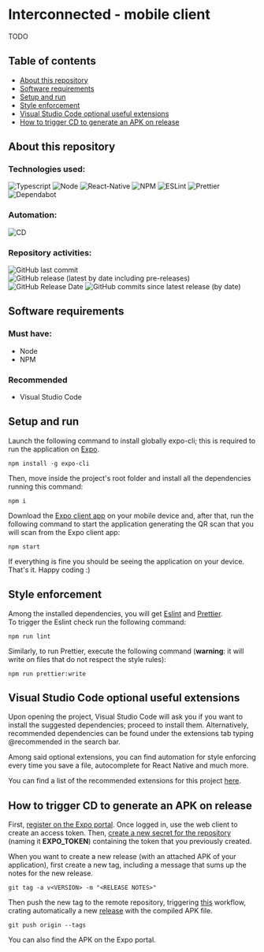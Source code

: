 # Interconnected - mobile client

TODO

## Table of contents

- [About this repository](#about-this-repository)
- [Software requirements](#software-requirements)
- [Setup and run](#setup-and-run)
- [Style enforcement](#style-enforcement)
- [Visual Studio Code optional useful extensions](#visual-studio-code-optional-useful-extensions)
- [How to trigger CD to generate an APK on release](#how-to-trigger-cd-to-generate-an-apk-on-release)

## About this repository

### Technologies used:

![Typescript](https://img.shields.io/badge/TypeScript-007ACC?style=for-the-badge&logo=typescript&logoColor=white)
![Node](https://img.shields.io/badge/Node.js-43853D?style=for-the-badge&logo=node.js&logoColor=white)
![React-Native](https://img.shields.io/badge/React_Native-20232A?style=for-the-badge&logo=react&logoColor=61DAFB)
![NPM](https://img.shields.io/badge/NPM-%23000000.svg?style=for-the-badge&logo=npm&logoColor=white)
![ESLint](https://img.shields.io/badge/ESLint-4B3263?style=for-the-badge&logo=eslint&logoColor=white)
![Prettier](https://img.shields.io/badge/prettier-1A2C34?style=for-the-badge&logo=prettier&logoColor=F7BA3E)
![Dependabot](https://img.shields.io/badge/dependabot-025E8C?style=for-the-badge&logo=dependabot&logoColor=white)

### Automation:

![CD](https://github.com/Tale152/interconnected-mobile-client/actions/workflows/CD.yml/badge.svg)

### Repository activities:

![GitHub last commit](https://img.shields.io/github/last-commit/Tale152/interconnected-mobile-client)
![GitHub release (latest by date including pre-releases)](https://img.shields.io/github/v/release/Tale152/interconnected-mobile-client?include_prereleases)
![GitHub Release Date](https://img.shields.io/github/release-date/Tale152/interconnected-mobile-client)
![GitHub commits since latest release (by date)](https://img.shields.io/github/commits-since/Tale152/interconnected-mobile-client/latest)

## Software requirements

### Must have:

- Node
- NPM

### Recommended

- Visual Studio Code

## Setup and run

Launch the following command to install globally expo-cli; this is required to run the application on [Expo](https://expo.dev/).

```console
npm install -g expo-cli
```

Then, move inside the project's root folder and install all the dependencies running this command:

```console
npm i
```

Download the [Expo client app](https://play.google.com/store/apps/details?id=host.exp.exponent&hl=en_US&gl=US) on your mobile device and, after that, run the following command to start the application generating the QR scan that you will scan from the Expo client app:

```console
npm start
```

If everything is fine you should be seeing the application on your device.  
That's it. Happy coding :)

## Style enforcement

Among the installed dependencies, you will get [Eslint](https://eslint.org/) and [Prettier](https://prettier.io/).  
To trigger the Eslint check run the following command:

```console
npm run lint
```

Similarly, to run Prettier, execute the following command (**warning**: it will write on files that do not respect the style rules):

```console
npm run prettier:write
```

## Visual Studio Code optional useful extensions

Upon opening the project, Visual Studio Code will ask you if you want to install the suggested dependencies; proceed to install them.
Alternatively, recommended dependencies can be found under the extensions tab typing @recommended in the search bar.

Among said optional extensions, you can find automation for style enforcing every time you save a file, autocomplete for React Native and much more.

You can find a list of the recommended extensions for this project [here](https://github.com/Tale152/interconnected-mobile-client/blob/master/.vscode/extensions.json).

## How to trigger CD to generate an APK on release

First, [register on the Expo portal](https://expo.dev/signup). Once logged in, use the web client to create an access token. Then, [create a new secret for the repository](https://github.com/Azure/actions-workflow-samples/blob/master/assets/create-secrets-for-GitHub-workflows.md) (naming it **EXPO_TOKEN**) containing the token that you previously created.

When you want to create a new release (with an attached APK of your application), first create a new tag, including a message that sums up the notes for the new release.

```console
git tag -a v<VERSION> -m "<RELEASE NOTES>"
```

Then push the new tag to the remote repository, triggering [this](https://github.com/Tale152/interconnected-mobile-client/blob/master/.github/workflows/CD.yml) workflow, crating automatically a new [release](https://github.com/Tale152/interconnected-mobile-client/releases/latest) with the compiled APK file.

```console
git push origin --tags
```

You can also find the APK on the Expo portal.
